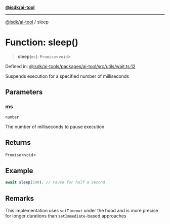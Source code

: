 [**@isdk/ai-tool**](../README.md)

***

[@isdk/ai-tool](../globals.md) / sleep

# Function: sleep()

> **sleep**(`ms`): `Promise`\<`void`\>

Defined in: [@isdk/ai-tools/packages/ai-tool/src/utils/wait.ts:12](https://github.com/isdk/ai-tool.js/blob/fb1809b53cc75a30928176c26910792b6b8a96e1/src/utils/wait.ts#L12)

Suspends execution for a specified number of milliseconds

## Parameters

### ms

`number`

The number of milliseconds to pause execution

## Returns

`Promise`\<`void`\>

## Example

```ts
await sleep(500); // Pause for half a second
```

## Remarks

This implementation uses `setTimeout` under the hood and is more precise
for longer durations than `setImmediate`-based approaches
